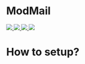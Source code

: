 # ModMail


<a href="">
    <img src="https://img.shields.io/docker/v/Kevify/ModMail?style=for-the-badge">
</a>

<a href="">
    <img src="https://img.shields.io/github/forks/kevify/ModMail?style=for-the-badge">
</a>

<a href="">
    <img src="https://img.shields.io/github/stars/kevify/modmail?style=for-the-badge">
</a>

<a href="">
    <img src="https://img.shields.io/github/pipenv/locked/python-version/kevify/modmail?label=Made%20With&logo=Python&style=for-the-badge">
</a>


# How to setup?